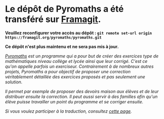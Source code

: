 # Le dépôt de Pyromaths a été transféré sur [Framagit](https://framagit.org/pyromaths/pyromaths).

**Veuillez reconfigurer votre accès au dépôt : `git remote set-url origin https://framagit.org/pyromaths/pyromaths.git`**

**Ce dépôt n'est plus maintenu et ne sera pas mis à jour.**


*[Pyromaths](http://pyromaths.org/) est un programme qui a pour but de créer des exercices type de mathématiques niveau collège et lycée ainsi que leur corrigé. C'est ce qu'on appelle parfois un exerciseur. Contrairement à de nombreux autres projets, Pyromaths a pour objectif de proposer une correction véritablement détaillée des exercices proposés et pas seulement une solution.*

*Il permet par exemple de proposer des devoirs maison aux élèves et de leur distribuer ensuite la correction. Il peut aussi servir à des familles afin qu'un élève puisse travailler un point du programme et se corriger ensuite.*

*Si vous voulez participer à la traduction, consultez [cette page](https://github.com/Pyromaths/pyromaths/blob/develop/locale/TRADUIRE.md).*
